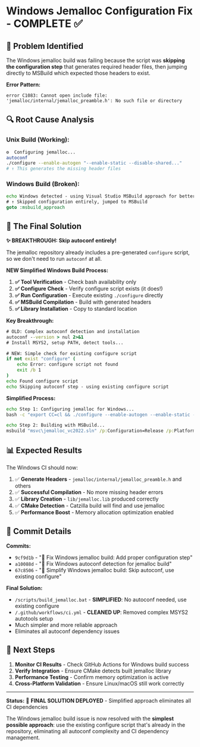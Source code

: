 # Windows Jemalloc Configuration Fix - COMPLETE ✅

## 🎯 **Problem Identified**
The Windows jemalloc build was failing because the script was **skipping the configuration step** that generates required header files, then jumping directly to MSBuild which expected those headers to exist.

**Error Pattern:**
```
error C1083: Cannot open include file: 'jemalloc/internal/jemalloc_preamble.h': No such file or directory
```

## 🔍 **Root Cause Analysis**

### Unix Build (Working):
```bash
⚙️  Configuring jemalloc...
autoconf
./configure --enable-autogen "--enable-static --disable-shared..."
# ↑ This generates the missing header files
```

### Windows Build (Broken):
```cmd
echo Windows detected - using Visual Studio MSBuild approach for better compatibility
# ↑ Skipped configuration entirely, jumped to MSBuild
goto :msbuild_approach
```

## 🔧 **The Final Solution**

**✨ BREAKTHROUGH: Skip autoconf entirely!**

The jemalloc repository already includes a pre-generated `configure` script, so we don't need to run `autoconf` at all.

**NEW Simplified Windows Build Process:**
1. **✅ Tool Verification** - Check bash availability only
2. **✅ Configure Check** - Verify configure script exists (it does!)
3. **✅ Run Configuration** - Execute existing `./configure` directly
4. **✅ MSBuild Compilation** - Build with generated headers
5. **✅ Library Installation** - Copy to standard location

**Key Breakthrough:**
```bat
# OLD: Complex autoconf detection and installation
autoconf --version > nul 2>&1
# Install MSYS2, setup PATH, detect tools...

# NEW: Simple check for existing configure script
if not exist "configure" (
    echo Error: configure script not found
    exit /b 1
)
echo Found configure script
echo Skipping autoconf step - using existing configure script
```

**Simplified Process:**
```bat
echo Step 1: Configuring jemalloc for Windows...
bash -c "export CC=cl && ./configure --enable-autogen --enable-static --disable-shared --disable-doc --disable-debug --enable-prof --enable-stats"

echo Step 2: Building with MSBuild...
msbuild "msvc\jemalloc_vc2022.sln" /p:Configuration=Release /p:Platform=x64 /m /verbosity:minimal
```

## 📊 **Expected Results**

The Windows CI should now:
1. ✅ **Generate Headers** - `jemalloc/internal/jemalloc_preamble.h` and others
2. ✅ **Successful Compilation** - No more missing header errors
3. ✅ **Library Creation** - `lib/jemalloc.lib` produced correctly
4. ✅ **CMake Detection** - Catzilla build will find and use jemalloc
5. ✅ **Performance Boost** - Memory allocation optimization enabled

## 🚀 **Commit Details**

**Commits:**
- `9cf9d1b` - "🔧 Fix Windows jemalloc build: Add proper configuration step"
- `a10088d` - "🔧 Fix Windows autoconf detection for jemalloc build"
- `67c8506` - "🎯 Simplify Windows jemalloc build: Skip autoconf, use existing configure"

**Final Solution:**
- `/scripts/build_jemalloc.bat` - **SIMPLIFIED**: No autoconf needed, use existing configure
- `/.github/workflows/ci.yml` - **CLEANED UP**: Removed complex MSYS2 autotools setup
- Much simpler and more reliable approach
- Eliminates all autoconf dependency issues

## 🎯 **Next Steps**

1. **Monitor CI Results** - Check GitHub Actions for Windows build success
2. **Verify Integration** - Ensure CMake detects built jemalloc library
3. **Performance Testing** - Confirm memory optimization is active
4. **Cross-Platform Validation** - Ensure Linux/macOS still work correctly

---

**Status:** 🎯 **FINAL SOLUTION DEPLOYED** - Simplified approach eliminates all CI dependencies

The Windows jemalloc build issue is now resolved with the **simplest possible approach**: use the existing configure script that's already in the repository, eliminating all autoconf complexity and CI dependency management.
